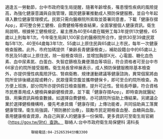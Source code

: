 適逢五一勞動節，台中市政府衛生局提醒，隨著年齡增長，罹患慢性疾病的風險提高，為強化健康意識與自我管理，國民健康署推動成人預防保健服務，並自今年起導入數位健康管理模式。民眾只需向醫療院所索取並簽署同意書，下載「健康存摺App」，即可整合勞工健檢、自費健檢等檢查結果，全面掌握個人健康資訊。衛生局說明，根據勞工健檢規定，雇主應為40至64歲在職勞工每3年提供1次健檢，65歲以上則每年1次。今年衛生局與1,100家合約醫療院所合作，提供30至39歲民眾每5年1次、40至64歲每3年1次、55歲以上原住民與65歲以上市民，每年一次健康檢查服務。此外，市府加碼提供「樂齡長青健康檢查」，補助設籍台中的65歲以上市民及55歲以上原住民，除一般檢查項目，並增加胸部X光、心電圖、糖化血色素、血中尿素氮、白蛋白、失智症篩檢及糞便潛血等項目，符合資格者可至台中市66家合約院所接受服務。衛生局長曾梓展表示，成人預防保健服務除基本檢查外，亦提供慢性病風險評估、腎病衛教、規律運動建議等健康諮詢，異常個案將由院所安排後續追蹤或轉介，民眾僅需空腹並攜帶健保卡，即可至合約院所檢查。為方便上班族，部分院所亦提供假日檢查服務，提升可近性。曾局長呼籲，符合資格市民應善用成人健檢與樂齡健檢資源，並下載「健康存摺App」，即時查詢就醫紀錄、用藥資訊與檢查數據。如選擇自費健檢，亦可請院所協助上傳結果。另建議企業於選擇健檢機構時，優先考慮具備「健康存摺」上傳功能者，共同協助員工落實健康管理。衛生局強調，「預防勝於治療」，鼓勵市民定期檢查血壓、血糖與血脂，善用健康檢查資源，為自己與家人的健康多一份保障。更多資訊可至衛生局官網（https://gov.tw/9ht）查詢。 
                聯絡人:台中市政府衛生局保健科 湯科長
            
                聯絡電話:04-25265394分機3300
            